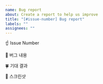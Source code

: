 ```yaml
---
name: Bug report
about: Create a report to help us improve
title: "[#issue-number] Bug report"
labels: ""
assignees: ""
---
```


☝️ Issue Number

📝 버그 내용

🍀 기대 결과

📸 스크린샷
